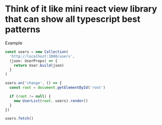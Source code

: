 # Think of it like mini react view library that can show all typescript best patterns

Example
```javascript
const users = new Collection(
  'http://localhost:3000/users', 
  (json: UserProps) => {
    return User.build(json)
  }
)

users.on('change', () => {
  const root = document.getElementById('root')

  if (root != null) {
    new UserList(root, users).render()
  }
})

users.fetch()
